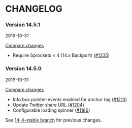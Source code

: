 # CHANGELOG

### Version 14.5.1

2019-10-31

[Compare changes](https://github.com/codevise/pageflow/compare/v14.5.0...v14.5.1)

- Require Sprockets < 4 (14.x Backport)
  ([#1235](https://github.com/codevise/pageflow/pull/1235))

### Version 14.5.0

2019-10-31

[Compare changes](https://github.com/codevise/pageflow/compare/14-4-stable...v14.5.0)

- Info box pointer-events enabled for anchor tag
  ([#1213](https://github.com/codevise/pageflow/pull/1213))
- Update Twitter share URL
  ([#1204](https://github.com/codevise/pageflow/pull/1204))
- Configurable loading spinner
  ([#1186](https://github.com/codevise/pageflow/pull/1186))

See
[14-4-stable branch](https://github.com/codevise/pageflow/blob/14-4-stable/CHANGELOG.md)
for previous changes.
